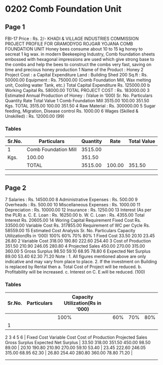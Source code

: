 # 0202 Comb Foundation Unit

## Page 1

FBI-17 Price : Rs. 2/- KHADI & VILLAGE INDUSTRIES COMMISSION PROJECT PROFILE FOR GRAMODYOG ROJGAR YOJANA COMB FOUNDATION UNIT Honey bees consume about 10 to 15 kg honey to secreat 1 kg wax. in modern Beekeeping Industry, Comb foundation sheets embossed with hexagonal impressions are used which give strong base to the combs and help the bees to construct the combs very fast, saving on time and precious honey production 1 Name of the Product : Honey 2 Project Cost : a Capital Expenditure Land : Building Shed 200 Sq.ft : Rs. 50000.00 Equipment : Rs. 75000.00 (Comb Foundation Mill, Wax melting unit, Cooling water Tank, etc.) Total Capital Expenditure Rs. 125000.00 b Working Capital Rs. 58000.00 TOTAL PROJECT COST : Rs. 183000.00 3 Estimated Annual Production of Honey : (Value in ‘000) Sr. No. Particulars Quantity Rate Total Value 1 Comb Foundation Mill 3515.00 100.00 351.50 Kgs. TOTAL 3515.00 100.00 351.50 4 Raw Material : Rs. 300000.00 5 Sugar feeding, Migration, Disease control Rs. 1000.00 6 Wages (Skilled & Unskilled) : Rs. 12000.00 (99)

### Tables

| Sr.No. | Particulars | Quantity | Rate | Total Value |
|---|---|---|---|---|
| 1 | Comb Foundation Mill | 3515.00
Kgs. | 100.00 | 351.50 |
|  | TOTAL | 3515.00 | 100.00 | 351.50 |

---

## Page 2

7 Salaries : Rs. 14500.00 8 Administrative Expenses : Rs. 500.00 9 Overheads : Rs. 500.00 10 Miscellaneous Expenses : Rs. 1000.00 11 Depreciation : Rs. 10000.00 12 Insurance : Rs. 1250.00 13 Interest (As per the PLR) a. C. E. Loan : Rs. 16250.00 b. W. C. Loan : Rs. 4355.00 Total Interest Rs. 20605.00 14 Woring Capital Requirement Fixed Cost Rs. 33500.00 Variable Cost Rs. 317855.00 Requirement of WC per Cycle Rs. 58559.00 15 Estimated Cost Analysis Sr. No. Particulars Capacity Utilization(Rs in ‘000) 100% 60% 70% 80% 1 Fixed Cost 33.50 20.10 23.45 26.80 2 Variable Cost 318.00 190.80 222.60 254.40 3 Cost of Production 351.50 210.90 246.05 280.80 4 Projected Sales 450.00 270.00 315.00 360.00 5 Gross Surplus 98.50 59.10 68.95 78.80 6 Expected Net Surplus 89.00 53.40 62.30 71.20 Note : 1. All figures mentioned above are only indicative and may vary from place to place. 2. If the investment on Building is replaced by Rental then a. Total Cost of Project will be reduced. b. Profitability will be increased. c. Interest on C. E.will be reduced. (100)

### Tables

| Sr.No. | Particulars | Capacity Utilization(Rs in ‘000) |  |  |  |
|---|---|---|---|---|---|
|  |  | 100% | 60% | 70% | 80% |
| 1
2
3
4
5
6 | Fixed Cost
Variable Cost
Cost of Production
Projected Sales
Gross Surplus
Expected Net Surplus | 33.50
318.00
351.50
450.00
98.50
89.00 | 20.10
190.80
210.90
270.00
59.10
53.40 | 23.45
222.60
246.05
315.00
68.95
62.30 | 26.80
254.40
280.80
360.00
78.80
71.20 |

---
